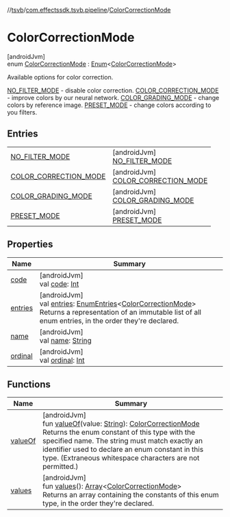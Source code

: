 //[tsvb](../../../index.md)/[com.effectssdk.tsvb.pipeline](../index.md)/[ColorCorrectionMode](index.md)

# ColorCorrectionMode

[androidJvm]\
enum [ColorCorrectionMode](index.md) : [Enum](https://kotlinlang.org/api/latest/jvm/stdlib/kotlin/-enum/index.html)&lt;[ColorCorrectionMode](index.md)&gt; 

Available options for color correction.

[NO_FILTER_MODE](-n-o_-f-i-l-t-e-r_-m-o-d-e/index.md) - disable color correction. [COLOR_CORRECTION_MODE](-c-o-l-o-r_-c-o-r-r-e-c-t-i-o-n_-m-o-d-e/index.md) - improve colors by our neural network. [COLOR_GRADING_MODE](-c-o-l-o-r_-g-r-a-d-i-n-g_-m-o-d-e/index.md) - change colors by reference image. [PRESET_MODE](-p-r-e-s-e-t_-m-o-d-e/index.md) - change colors according to you filters.

## Entries

| | |
|---|---|
| [NO_FILTER_MODE](-n-o_-f-i-l-t-e-r_-m-o-d-e/index.md) | [androidJvm]<br>[NO_FILTER_MODE](-n-o_-f-i-l-t-e-r_-m-o-d-e/index.md) |
| [COLOR_CORRECTION_MODE](-c-o-l-o-r_-c-o-r-r-e-c-t-i-o-n_-m-o-d-e/index.md) | [androidJvm]<br>[COLOR_CORRECTION_MODE](-c-o-l-o-r_-c-o-r-r-e-c-t-i-o-n_-m-o-d-e/index.md) |
| [COLOR_GRADING_MODE](-c-o-l-o-r_-g-r-a-d-i-n-g_-m-o-d-e/index.md) | [androidJvm]<br>[COLOR_GRADING_MODE](-c-o-l-o-r_-g-r-a-d-i-n-g_-m-o-d-e/index.md) |
| [PRESET_MODE](-p-r-e-s-e-t_-m-o-d-e/index.md) | [androidJvm]<br>[PRESET_MODE](-p-r-e-s-e-t_-m-o-d-e/index.md) |

## Properties

| Name | Summary |
|---|---|
| [code](code.md) | [androidJvm]<br>val [code](code.md): [Int](https://kotlinlang.org/api/latest/jvm/stdlib/kotlin/-int/index.html) |
| [entries](entries.md) | [androidJvm]<br>val [entries](entries.md): [EnumEntries](https://kotlinlang.org/api/latest/jvm/stdlib/kotlin.enums/-enum-entries/index.html)&lt;[ColorCorrectionMode](index.md)&gt;<br>Returns a representation of an immutable list of all enum entries, in the order they're declared. |
| [name](../-segmentation-mode/-l-a-n-d-s-c-a-p-e/index.md#-372974862%2FProperties%2F-1825426144) | [androidJvm]<br>val [name](../-segmentation-mode/-l-a-n-d-s-c-a-p-e/index.md#-372974862%2FProperties%2F-1825426144): [String](https://kotlinlang.org/api/latest/jvm/stdlib/kotlin/-string/index.html) |
| [ordinal](../-segmentation-mode/-l-a-n-d-s-c-a-p-e/index.md#-739389684%2FProperties%2F-1825426144) | [androidJvm]<br>val [ordinal](../-segmentation-mode/-l-a-n-d-s-c-a-p-e/index.md#-739389684%2FProperties%2F-1825426144): [Int](https://kotlinlang.org/api/latest/jvm/stdlib/kotlin/-int/index.html) |

## Functions

| Name | Summary |
|---|---|
| [valueOf](value-of.md) | [androidJvm]<br>fun [valueOf](value-of.md)(value: [String](https://kotlinlang.org/api/latest/jvm/stdlib/kotlin/-string/index.html)): [ColorCorrectionMode](index.md)<br>Returns the enum constant of this type with the specified name. The string must match exactly an identifier used to declare an enum constant in this type. (Extraneous whitespace characters are not permitted.) |
| [values](values.md) | [androidJvm]<br>fun [values](values.md)(): [Array](https://kotlinlang.org/api/latest/jvm/stdlib/kotlin/-array/index.html)&lt;[ColorCorrectionMode](index.md)&gt;<br>Returns an array containing the constants of this enum type, in the order they're declared. |
